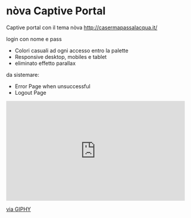 nòva Captive Portal
=============

Captive portal con il tema nòva
http://casermapassalacqua.it/

login con nome e pass

* Colori casuali ad ogni accesso entro la palette
* Responsive desktop, mobiles e tablet
* eliminato effetto parallax

da sistemare:
* Error Page when unsuccessful
* Logout Page

<iframe src="https://giphy.com/embed/UqNKrEKkOWmkWT05I6" width="480" height="268" frameBorder="0" class="giphy-embed" allowFullScreen></iframe><p><a href="https://giphy.com/gifs/CasermaPassalacqua-UqNKrEKkOWmkWT05I6">via GIPHY</a></p>


